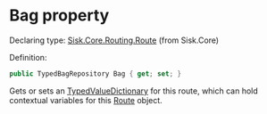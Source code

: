 <!--

Copyrights 2023 Sisk Framework - CypherPotato
Published under MIT license

!!! DO NOT EDIT THIS FILE !!!
This file was generated by a tool in the Sisk package. To edit the information in this documentation,
edit the XML documentation present in the Sisk source code.

-->


# Bag property

Declaring type: [Sisk.Core.Routing.Route](/spec/Sisk.Core.Routing.Route.md) (from Sisk.Core)


Definition:

```cs
public TypedBagRepository Bag { get; set; }
```

Gets or sets an <a href="/spec/Sisk.Core.Entity.TypedValueDictionary.md">TypedValueDictionary</a> for this route, which can hold contextual variables for this <a href="/spec/Sisk.Core.Routing.Route.md">Route</a> object.

